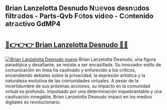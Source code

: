 ## Brian Lanzelotta Desnudo N𝚞𝚎vos desn𝚞dos filtr𝚊dos - Parts-Qvb F𝚘tos vid𝚎o - C𝚘ntenido atr𝚊ctivo GdMP4

# <h2><a href="http://mb7ccj.tromn.icu/?c=Brian+Lanzelotta+Desnudo">🔗👉👉👉 Brian Lanzelotta Desnudo 🔗🔗</a></h2>

[![Brian Lanzelotta Desnudo nuevo](https://i.imgur.com/pEAQMta.gif)](http://mb7ccj.tromn.icu/?c=Brian+Lanzelotta+Desnudo)
Brian Lanzelotta Desnudo, una figura paradójica y desafiante, se resiste a ser encasillada. Su innovador estilo de comunicación en línea ha cautivado y enfurecido a los críticos, encendiendo debates sobre la privacidad, la expresión artística y la naturaleza evolutiva de las comunidades virtuales. A pesar de la incertidumbre de sus próximas acciones, su impacto en la comunidad virtual es profundo. Impulsado por una determinación inquebrantable y una cautivación innegable, Brian Lanzelotta Desnudo impact en los medios digitales es revolucionario.
